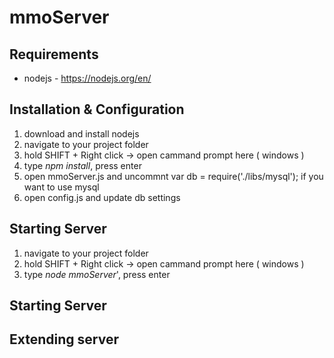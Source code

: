 # mmoServer

## Requirements
- nodejs - https://nodejs.org/en/

## Installation & Configuration
1. download and install nodejs
2. navigate to your project folder
3. hold SHIFT + Right click -> open cammand prompt here ( windows )
4. type *npm install*, press enter
5. open mmoServer.js and uncommnt var db = require('./libs/mysql'); if you want to use mysql
6. open config.js and update db settings

## Starting Server
1. navigate to your project folder
2. hold SHIFT + Right click -> open cammand prompt here ( windows )
3. type *node mmoServer*', press enter

## Starting Server

## Extending server